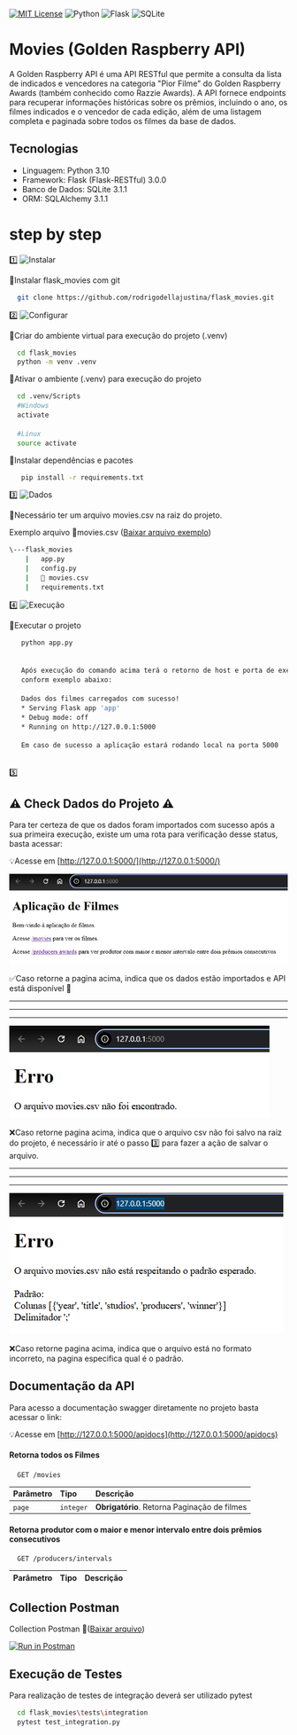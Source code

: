 [![MIT License](https://img.shields.io/badge/License-MIT-green.svg)](https://choosealicense.com/licenses/mit/) ![Python](https://img.shields.io/badge/Python-3.x-blue.svg) ![Flask](https://img.shields.io/badge/Flask-3.x-red.svg) ![SQLite](https://img.shields.io/badge/SQLite-3.x-orange.svg)

# Movies (Golden Raspberry API)

A Golden Raspberry API é uma API RESTful que permite a consulta da lista de indicados e vencedores na categoria "Pior Filme" do Golden Raspberry Awards (também conhecido como Razzie Awards). A API fornece endpoints para recuperar informações históricas sobre os prêmios, incluindo o ano, os filmes indicados e o vencedor de cada edição, além de uma listagem completa e paginada sobre todos os filmes da base de dados.


## Tecnologias

* Linguagem: Python 3.10
* Framework: Flask (Flask-RESTful) 3.0.0
* Banco de Dados: SQLite 3.1.1
* ORM: SQLAlchemy 3.1.1

## 

# step by step
1️⃣
![Instalar](https://img.shields.io/badge/Install-Download-blue?style=for-the-badge&logo=download)


📌Instalar flask_movies com git

```bash
  git clone https://github.com/rodrigodellajustina/flask_movies.git  
```
2️⃣
![Configurar](https://img.shields.io/badge/Settings-%E2%9A%99-lightgrey?style=for-the-badge)

📌Criar do ambiente virtual para execução do projeto (.venv)
```bash
  cd flask_movies
  python -m venv .venv
```

📌Ativar o ambiente (.venv) para execução do projeto
```bash
  cd .venv/Scripts
  #Windows
  activate

  #Linux
  source activate
```

📌Instalar dependências e pacotes
```bash
   pip install -r requirements.txt
```

3️⃣
![Dados](https://img.shields.io/badge/Data-%F0%9F%93%9A-blue?style=for-the-badge)

📌Necessário ter um arquivo movies.csv na raiz do projeto.

Exemplo arquivo 📄movies.csv ([Baixar arquivo exemplo](http://databaseit.com.br/movies/movies.csv))

```bash
\---flask_movies    
    |   app.py
    |   config.py
    |   📄 movies.csv
    |   requirements.txt
```
4️⃣
![Execução](https://img.shields.io/badge/Run-%F0%9F%9A%94-blue?style=for-the-badge)


📌Executar o projeto
```bash
   python app.py
   

   Após execução do comando acima terá o retorno de host e porta de execução,
   conform exemplo abaixo:
      
   Dados dos filmes carregados com sucesso!
   * Serving Flask app 'app'
   * Debug mode: off
   * Running on http://127.0.0.1:5000

   Em caso de sucesso a aplicação estará rodando local na porta 5000
   
```

5️⃣
## ⚠️ Check Dados do Projeto ⚠️

Para ter certeza de que os dados foram importados com sucesso após a sua primeira execução, existe um uma rota para verificação desse status, basta acessar:

💡Acesse em [http://127.0.0.1:5000/](http://127.0.0.1:5000/)

![](https://raw.githubusercontent.com/rodrigodellajustina/challenge-dba/refs/heads/main/img1.png)

✅Caso retorne a pagina acima, indica que os dados estão importados e API está disponível 🚀

--------------------------------------------------------------------------------------
----------------------------------------------
----------------------------------

![](https://raw.githubusercontent.com/rodrigodellajustina/challenge-dba/refs/heads/main/img2.png)

❌Caso retorne pagina acima, indica que o arquivo csv não foi salvo na raiz do projeto, é necessário ir até o passo 3️⃣ para fazer a ação de salvar o arquivo.

--------------------------------------------------------------------------------------
----------------------------------------------
----------------------------------

![](https://raw.githubusercontent.com/rodrigodellajustina/challenge-dba/refs/heads/main/img3.png)


❌Caso retorne pagina acima, indica que o arquivo está no formato incorreto, na pagina especifica qual é o padrão.

## Documentação da API

Para acesso a documentação swagger diretamente no projeto basta acessar o link:

💡Acesse em [http://127.0.0.1:5000/apidocs](http://127.0.0.1:5000/apidocs)


#### Retorna todos os Filmes

```http
  GET /movies
```

| Parâmetro   | Tipo       | Descrição                           |
| :---------- | :--------- | :---------------------------------- |
| `page` | `integer` | **Obrigatório**. Retorna Paginação de filmes |

#### Retorna produtor com o maior e menor intervalo entre dois prêmios consecutivos

```http
  GET /producers/intervals
```

| Parâmetro   | Tipo       | Descrição                                   |
| :---------- | :--------- | :------------------------------------------ |


## Collection Postman

Collection Postman 📄([Baixar arquivo](http://databaseit.com.br/movies/flask_movies.postman_collection.json))


[![Run in Postman](https://run.pstmn.io/button.svg)](http://databaseit.com.br/movies/flask_movies.postman_collection.json)

## Execução de Testes

Para realização de testes de integração deverá ser utilizado pytest

```bash
  cd flask_movies\tests\integration
  pytest test_integration.py
```

